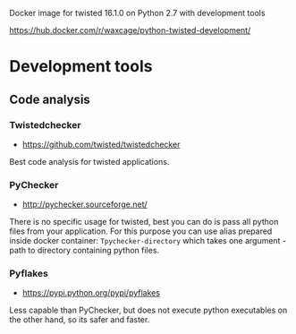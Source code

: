 Docker image for twisted 16.1.0 on Python 2.7 with development tools

https://hub.docker.com/r/waxcage/python-twisted-development/

# Development tools
## Code analysis
### Twistedchecker
- https://github.com/twisted/twistedchecker

Best code analysis for twisted applications.

### PyChecker
- http://pychecker.sourceforge.net/

There is no specific usage for twisted, best you can do is pass all python files from your application. For this purpose you can use alias prepared inside docker container: `Tpychecker-directory` which takes one argument - path to directory containing python files.

### Pyflakes
- https://pypi.python.org/pypi/pyflakes

Less capable than PyChecker, but does not execute python executables on the other hand, so its safer and faster.